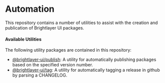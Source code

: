 # Automation

This repository contains a number of utilities to assist with the creation and publication of Brightlayer UI packages.

#### Available Utilities

The following utility packages are contained in this repository:

-   [@brightlayer-ui/publish](blui-publish): A utility for automatically publishing packages based on the specified version number.
-   [@brightlayer-ui/tag](blui-tag): A utility for automatically tagging a release in github by parsing a CHANGELOG.
